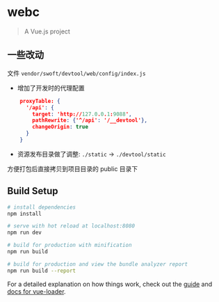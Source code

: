 # webc

> A Vue.js project

## 一些改动

文件 `vendor/swoft/devtool/web/config/index.js`

- 增加了开发时的代理配置

```json
    proxyTable: {
      '/api': {
        target: 'http://127.0.0.1:9088',
        pathRewrite: {'^/api': '/__devtool'},
        changeOrigin: true
      }
    }
```

- 资源发布目录做了调整:  `./static` -> `./devtool/static`

方便打包后直接拷贝到项目目录的 public 目录下

## Build Setup

``` bash
# install dependencies
npm install

# serve with hot reload at localhost:8080
npm run dev

# build for production with minification
npm run build

# build for production and view the bundle analyzer report
npm run build --report
```

For a detailed explanation on how things work, check out the [guide](http://vuejs-templates.github.io/webpack/) and [docs for vue-loader](http://vuejs.github.io/vue-loader).
